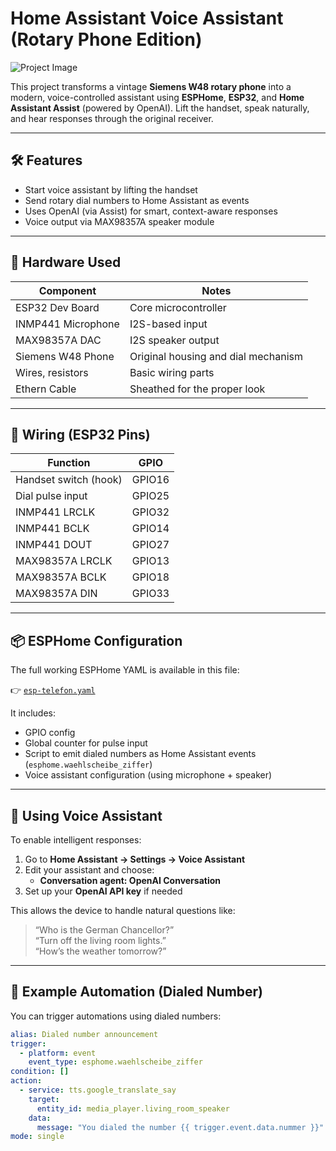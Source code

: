 # Home Assistant Voice Assistant (Rotary Phone Edition)

![Project Image](images/phone.jpg)

This project transforms a vintage **Siemens W48 rotary phone** into a modern, voice-controlled assistant using **ESPHome**, **ESP32**, and **Home Assistant Assist** (powered by OpenAI). Lift the handset, speak naturally, and hear responses through the original receiver.

---

## 🛠️ Features

- Start voice assistant by lifting the handset
- Send rotary dial numbers to Home Assistant as events
- Uses OpenAI (via Assist) for smart, context-aware responses
- Voice output via MAX98357A speaker module

---

## 🧰 Hardware Used

| Component           | Notes                                |
|--------------------|----------------------------------------|
| ESP32 Dev Board     | Core microcontroller                  |
| INMP441 Microphone  | I2S-based input                       |
| MAX98357A DAC       | I2S speaker output                    |
| Siemens W48 Phone   | Original housing and dial mechanism   |
| Wires, resistors    | Basic wiring parts                    |
| Ethern Cable        | Sheathed for the proper look          |

---

## 🔌 Wiring (ESP32 Pins)

| Function              | GPIO       |
|-----------------------|------------|
| Handset switch (hook) | GPIO16     |
| Dial pulse input      | GPIO25     |
| INMP441 LRCLK         | GPIO32     |
| INMP441 BCLK          | GPIO14     |
| INMP441 DOUT          | GPIO27     |
| MAX98357A LRCLK       | GPIO13     |
| MAX98357A BCLK        | GPIO18     |
| MAX98357A DIN         | GPIO33     |

---

## 📦 ESPHome Configuration

The full working ESPHome YAML is available in this file:

👉 [`esp-telefon.yaml`](./esp-telefon.yaml)

It includes:

- GPIO config
- Global counter for pulse input
- Script to emit dialed numbers as Home Assistant events (`esphome.waehlscheibe_ziffer`)
- Voice assistant configuration (using microphone + speaker)

---

## 🧠 Using Voice Assistant

To enable intelligent responses:

1. Go to **Home Assistant → Settings → Voice Assistant**
2. Edit your assistant and choose:
   - **Conversation agent: OpenAI Conversation**
3. Set up your **OpenAI API key** if needed

This allows the device to handle natural questions like:

> “Who is the German Chancellor?”  
> “Turn off the living room lights.”  
> “How’s the weather tomorrow?”

---

## 🧪 Example Automation (Dialed Number)

You can trigger automations using dialed numbers:

```yaml
alias: Dialed number announcement
trigger:
  - platform: event
    event_type: esphome.waehlscheibe_ziffer
condition: []
action:
  - service: tts.google_translate_say
    target:
      entity_id: media_player.living_room_speaker
    data:
      message: "You dialed the number {{ trigger.event.data.nummer }}"
mode: single
